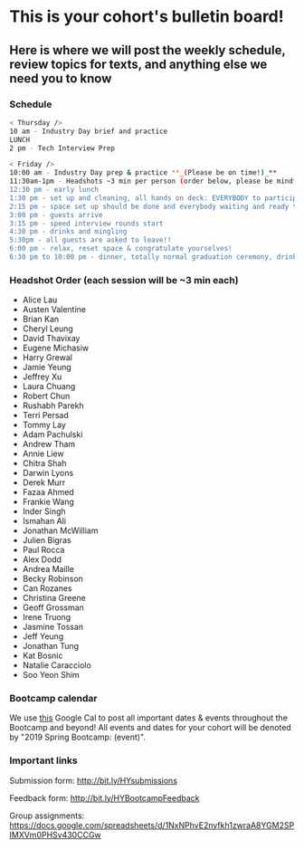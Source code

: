 # This is your cohort's bulletin board! 
## Here is where we will post the weekly schedule, review topics for texts, and anything else we need you to know

### Schedule
```bash
< Thursday />
10 am - Industry Day brief and practice
LUNCH
2 pm - Tech Interview Prep

< Friday />
10:00 am - Industry Day prep & practice **_(Please be on time!)_**
11:30am-1pm - Headshots ~3 min per person (order below, please be mindful of this so you're available for your photos!)
12:30 pm - early lunch 
1:30 pm - set up and cleaning, all hands on deck: EVERYBODY to participate
2:15 pm - space set up should be done and everybody waiting and ready to go
3:00 pm - guests arrive
3:15 pm - speed interview rounds start
4:30 pm - drinks and mingling 
5:30pm - all guests are asked to leave!!
6:00 pm - relax, reset space & congratulate yourselves!
6:30 pm to 10:00 pm - dinner, totally normal graduation ceremony, drinks & celebrayshe```
```
### Headshot Order (each session will be ~3 min each)
* Alice Lau
* Austen Valentine
* Brian Kan
* Cheryl Leung
* David Thavixay
* Eugene Michasiw
* Harry Grewal
* Jamie Yeung
* Jeffrey Xu
* Laura Chuang
* Robert Chun
* Rushabh Parekh
* Terri Persad
* Tommy Lay
* Adam Pachulski
* Andrew Tham
* Annie Liew
* Chitra Shah
* Darwin Lyons
* Derek Murr
* Fazaa Ahmed
* Frankie Wang
* Inder Singh
* Ismahan Ali
* Jonathan McWilliam
* Julien Bigras
* Paul Rocca
* Alex Dodd
* Andrea Maille
* Becky Robinson
* Can Rozanes
* Christina Greene
* Geoff Grossman
* Irene Truong
* Jasmine Tossan
* Jeff Yeung
* Jonathan Tung
* Kat Bosnic
* Natalie Caracciolo
* Soo Yeon Shim
 
### Bootcamp calendar
We use [this](https://calendar.google.com/calendar/embed?src=hackeryou.com_ckj6930nr6kraakaisos09cccs%40group.calendar.google.com&ctz=America%2FToronto) Google Cal to post all important dates & events throughout the Bootcamp and beyond! All events and dates for your cohort will be denoted by "2019 Spring Bootcamp: (event)".

### Important links
Submission form: http://bit.ly/HYsubmissions

Feedback form: http://bit.ly/HYBootcampFeedback

Group assignments: https://docs.google.com/spreadsheets/d/1NxNPhvE2nyfkh1zwraA8YGM2SPIMXVm0PHSv430CCGw

